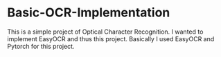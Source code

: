 # Basic-OCR-Implementation

This is a simple project of Optical Character Recognition. I wanted to implement EasyOCR and thus this project. 
Basically I used EasyOCR and Pytorch for this project. 
